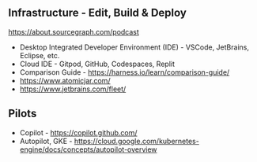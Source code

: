 ## Infrastructure - Edit, Build & Deploy

https://about.sourcegraph.com/podcast

- Desktop Integrated Developer Environment (IDE) - VSCode, JetBrains, Eclipse, etc.
- Cloud IDE - Gitpod, GitHub, Codespaces, Replit
- Comparison Guide - https://harness.io/learn/comparison-guide/
- https://www.atomicjar.com/
- https://www.jetbrains.com/fleet/
 
## Pilots 

- Copilot - https://copilot.github.com/
- Autopilot, GKE - https://cloud.google.com/kubernetes-engine/docs/concepts/autopilot-overview
